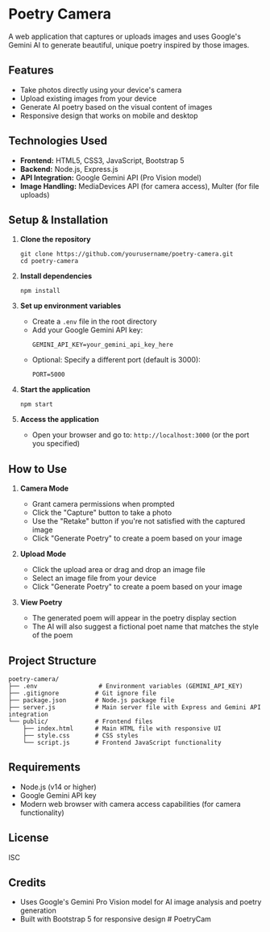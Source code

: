 # Poetry Camera

A web application that captures or uploads images and uses Google's Gemini AI to generate beautiful, unique poetry inspired by those images.

## Features

- Take photos directly using your device's camera
- Upload existing images from your device
- Generate AI poetry based on the visual content of images
- Responsive design that works on mobile and desktop

## Technologies Used

- **Frontend:** HTML5, CSS3, JavaScript, Bootstrap 5
- **Backend:** Node.js, Express.js
- **API Integration:** Google Gemini API (Pro Vision model)
- **Image Handling:** MediaDevices API (for camera access), Multer (for file uploads)

## Setup & Installation

1. **Clone the repository**
   ```
   git clone https://github.com/yourusername/poetry-camera.git
   cd poetry-camera
   ```

2. **Install dependencies**
   ```
   npm install
   ```

3. **Set up environment variables**
   - Create a `.env` file in the root directory
   - Add your Google Gemini API key:
     ```
     GEMINI_API_KEY=your_gemini_api_key_here
     ```
   - Optional: Specify a different port (default is 3000):
     ```
     PORT=5000
     ```

4. **Start the application**
   ```
   npm start
   ```

5. **Access the application**
   - Open your browser and go to: `http://localhost:3000` (or the port you specified)

## How to Use

1. **Camera Mode**
   - Grant camera permissions when prompted
   - Click the "Capture" button to take a photo
   - Use the "Retake" button if you're not satisfied with the captured image
   - Click "Generate Poetry" to create a poem based on your image

2. **Upload Mode**
   - Click the upload area or drag and drop an image file
   - Select an image file from your device
   - Click "Generate Poetry" to create a poem based on your image

3. **View Poetry**
   - The generated poem will appear in the poetry display section
   - The AI will also suggest a fictional poet name that matches the style of the poem

## Project Structure

```
poetry-camera/
├── .env                 # Environment variables (GEMINI_API_KEY)
├── .gitignore          # Git ignore file
├── package.json        # Node.js package file
├── server.js           # Main server file with Express and Gemini API integration
└── public/             # Frontend files
    ├── index.html      # Main HTML file with responsive UI
    ├── style.css       # CSS styles
    └── script.js       # Frontend JavaScript functionality
```

## Requirements

- Node.js (v14 or higher)
- Google Gemini API key
- Modern web browser with camera access capabilities (for camera functionality)

## License

ISC

## Credits

- Uses Google's Gemini Pro Vision model for AI image analysis and poetry generation
- Built with Bootstrap 5 for responsive design # PoetryCam
